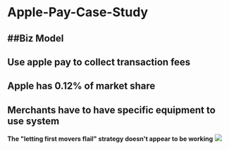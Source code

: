 # Apple-Pay-Case-Study
##Biz Model
---
**Use apple pay to collect transaction fees**
---
**Apple has 0.12% of market share**
---
**Merchants have to have specific equipment to use system**
---
**The "letting first movers flail" strategy doesn't appear to be working**
![](https://www.apple.com/v/apple-pay/l/images/overview/og__dq5nejr4bg02_image.png?202004161520)
